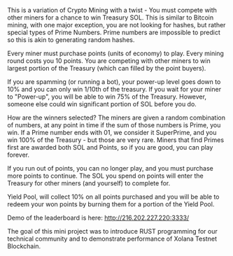 This is a variation of Crypto Mining with a twist - You must compete with other miners for a chance to win Treasury SOL.  This is similar to Bitcoin mining, with one major exception, you are not looking for hashes, but rather special types of Prime Numbers.   Prime numbers are impossible to predict so this is akin to generating random hashes.

Every miner must purchase points (units of economy) to play.  Every mining round costs you 10 points.   You are competing with other miners to win largest portion of the Treasury (which can filled by the point buyers). 

If you are spamming (or running a bot), your power-up level goes down to 10% and you can only win 1/10th of the treasury.  If you wait for your miner to "Power-up", you will be able to win 75% of the Treasury.  However, someone else could win significant portion of SOL before you do.  

How are the winners selected?  The miners are given a random combination of numbers, at any point in time if the sum of those numbers is Prime, you win.  If a Prime number ends with 01, we consider it SuperPrime, and you win 100% of the Treasury - but those are very rare.
Miners that find Primes first are awarded both SOL and Points, so if you are good, you can play forever. 

If you run out of points, you can no longer play, and you must purchase more points to continue.  The SOL you spend on points will enter the Treasury for other miners (and yourself) to complete for. 

Yield Pool, will collect 10% on all points purchased and you will be able to redeem your won points by burning them for a portion of the Yield Pool. 

Demo of the leaderboard is here: http://216.202.227.220:3333/

The goal of this mini project was to introduce RUST programming for our technical community and to demonstrate performance of Xolana Testnet Blockchain.
